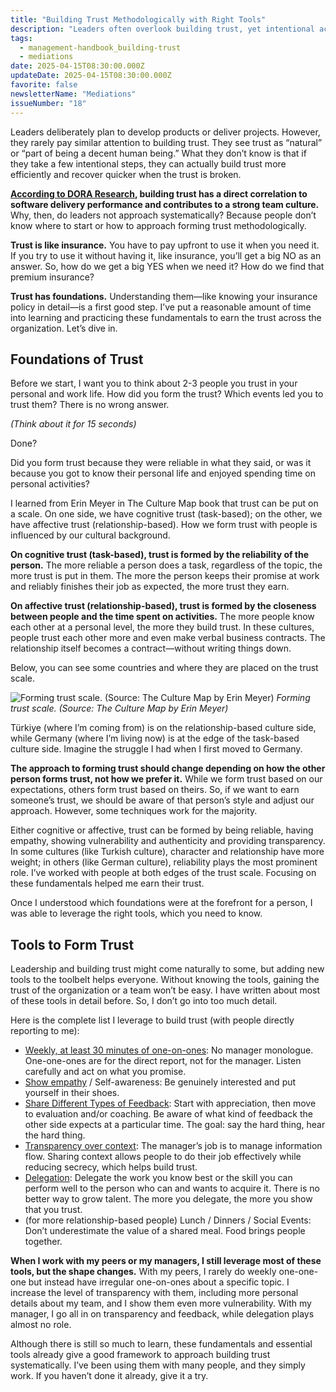 ```yaml
---
title: "Building Trust Methodologically with Right Tools"
description: "Leaders often overlook building trust, yet intentional actions can boost team performance. Learn key tools to systematically build trust."
tags:
  - management-handbook_building-trust
  - mediations
date: 2025-04-15T08:30:00.000Z
updateDate: 2025-04-15T08:30:00.000Z
favorite: false
newsletterName: "Mediations"
issueNumber: "18"
---
```


Leaders deliberately plan to develop products or deliver projects. However, they rarely pay similar attention to building trust. They see trust as “natural” or “part of being a decent human being.” What they don’t know is that if they take a few intentional steps, they can actually build trust more efficiently and recover quicker when the trust is broken.

**[​According to DORA Research](https://dora.dev/capabilities/generative-organizational-culture/), building trust has a direct correlation to software delivery performance and contributes to a strong team culture.** Why, then, do leaders not approach systematically? Because people don’t know where to start or how to approach forming trust methodologically.

**Trust is like insurance.** You have to pay upfront to use it when you need it. If you try to use it without having it, like insurance, you’ll get a big NO as an answer. So, how do we get a big YES when we need it? How do we find that premium insurance?

**Trust has foundations.** Understanding them—like knowing your insurance policy in detail—is a first good step. I’ve put a reasonable amount of time into learning and practicing these fundamentals to earn the trust across the organization. Let’s dive in.

## Foundations of Trust

Before we start, I want you to think about 2-3 people you trust in your personal and work life. How did you form the trust? Which events led you to trust them? There is no wrong answer.

_(Think about it for 15 seconds)_

Done?

Did you form trust because they were reliable in what they said, or was it because you got to know their personal life and enjoyed spending time on personal activities?

I learned from Erin Meyer in The Culture Map book that trust can be put on a scale. On one side, we have cognitive trust (task-based); on the other, we have affective trust (relationship-based). How we form trust with people is influenced by our cultural background.

**On cognitive trust (task-based), trust is formed by the reliability of the person.** The more reliable a person does a task, regardless of the topic, the more trust is put in them. The more the person keeps their promise at work and reliably finishes their job as expected, the more trust they earn.

**On affective trust (relationship-based), trust is formed by the closeness between people and the time spent on activities.** The more people know each other at a personal level, the more they build trust. In these cultures, people trust each other more and even make verbal business contracts. The relationship itself becomes a contract—without writing things down.

Below, you can see some countries and where they are placed on the trust scale.

![Forming trust scale. (Source: The Culture Map by Erin Meyer)](/images/content/posts/building-trust-methodologically/trusting_scale.png)
_Forming trust scale. (Source: The Culture Map by Erin Meyer)_

Türkiye (where I’m coming from) is on the relationship-based culture side, while Germany (where I’m living now) is at the edge of the task-based culture side. Imagine the struggle I had when I first moved to Germany.

**The approach to forming trust should change depending on how the other person forms trust, not how we prefer it.** While we form trust based on our expectations, others form trust based on theirs. So, if we want to earn someone’s trust, we should be aware of that person’s style and adjust our approach. However, some techniques work for the majority.

Either cognitive or affective, trust can be formed by being reliable, having empathy, showing vulnerability and authenticity and providing transparency. In some cultures (like Turkish culture), character and relationship have more weight; in others (like German culture), reliability plays the most prominent role. I’ve worked with people at both edges of the trust scale. Focusing on these fundamentals helped me earn their trust.

Once I understood which foundations were at the forefront for a person, I was able to leverage the right tools, which you need to know.

## Tools to Form Trust

Leadership and building trust might come naturally to some, but adding new tools to the toolbelt helps everyone. Without knowing the tools, gaining the trust of the organization or a team won’t be easy. I have written about most of these tools in detail before. So, I don’t go into too much detail.

Here is the complete list I leverage to build trust (with people directly reporting to me):

- [​Weekly, at least 30 minutes of one-on-ones](/effective-1-1-meetings-one-on-one-meeting-template/): No manager monologue. One-one-ones are for the direct report, not for the manager. Listen carefully and act on what you promise.
- [​Show empathy](/the-must-have-skill-for-every-leader-listening-with-empathy/) / Self-awareness: Be genuinely interested and put yourself in their shoes.
- [​Share Different Types of Feedback](/three-types-of-feedback/): Start with appreciation, then move to evaluation and/or coaching. Be aware of what kind of feedback the other side expects at a particular time. The goal: say the hard thing, hear the hard thing.
- [​Transparency over context](/transparency-over-context/): The manager’s job is to manage information flow. Sharing context allows people to do their job effectively while reducing secrecy, which helps build trust.
- [​Delegation](/how-to-delegate-anything-successfully/): Delegate the work you know best or the skill you can perform well to the person who can and wants to acquire it. There is no better way to grow talent. The more you delegate, the more you show that you trust.
- (for more relationship-based people) Lunch / Dinners / Social Events: Don’t underestimate the value of a shared meal. Food brings people together.
​

**When I work with my peers or my managers, I still leverage most of these tools, but the shape changes.** With my peers, I rarely do weekly one-one-one but instead have irregular one-on-ones about a specific topic. I increase the level of transparency with them, including more personal details about my team, and I show them even more vulnerability. With my manager, I go all in on transparency and feedback, while delegation plays almost no role.

Although there is still so much to learn, these fundamentals and essential tools already give a good framework to approach building trust systematically. I’ve been using them with many people, and they simply work. If you haven’t done it already, give it a try.

